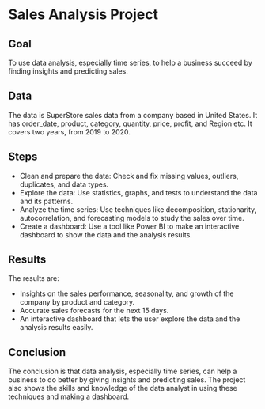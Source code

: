 # Sales Analysis Project

## Goal
To use data analysis, especially time series, to help a business succeed by finding insights and predicting sales.

## Data
The data is SuperStore sales data from a company based in United States. It has order_date, product, category, quantity, price, profit, and Region etc. It covers two years, from 2019 to 2020.

## Steps
- Clean and prepare the data: Check and fix missing values, outliers, duplicates, and data types.
- Explore the data: Use statistics, graphs, and tests to understand the data and its patterns.
- Analyze the time series: Use techniques like decomposition, stationarity, autocorrelation, and forecasting models to study the sales over time.
- Create a dashboard: Use a tool like Power BI to make an interactive dashboard to show the data and the analysis results.

## Results
The results are:

- Insights on the sales performance, seasonality, and growth of the company by product and category.
- Accurate sales forecasts for the next 15 days.
- An interactive dashboard that lets the user explore the data and the analysis results easily.

## Conclusion
The conclusion is that data analysis, especially time series, can help a business to do better by giving insights and predicting sales. The project also shows the skills and knowledge of the data analyst in using these techniques and making a dashboard.
